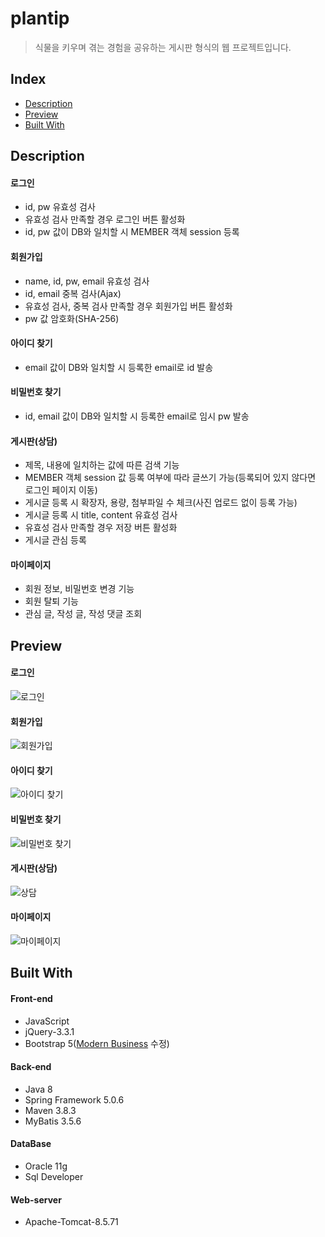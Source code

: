 # plantip
> 식물을 키우며 겪는 경험을 공유하는 게시판 형식의 웹 프로젝트입니다. 


## Index
- [Description](#Description)
- [Preview](#preview)
- [Built With](#built-with)


## Description
#### 로그인
- id, pw 유효성 검사
- 유효성 검사 만족할 경우 로그인 버튼 활성화
- id, pw 값이 DB와 일치할 시 MEMBER 객체 session 등록

#### 회원가입
- name, id, pw, email 유효성 검사
- id, email 중복 검사(Ajax)
- 유효성 검사, 중복 검사 만족할 경우 회원가입 버튼 활성화
- pw 값 암호화(SHA-256)

#### 아이디 찾기
- email 값이 DB와 일치할 시 등록한 email로 id 발송

#### 비밀번호 찾기
- id, email 값이 DB와 일치할 시 등록한 email로 임시 pw 발송

#### 게시판(상담)
- 제목, 내용에 일치하는 값에 따른 검색 기능
- MEMBER 객체 session 값 등록 여부에 따라 글쓰기 가능(등록되어 있지 않다면 로그인 페이지 이동)
- 게시글 등록 시 확장자, 용량, 첨부파일 수 체크(사진 업로드 없이 등록 가능)
- 게시글 등록 시 title, content 유효성 검사
- 유효성 검사 만족할 경우 저장 버튼 활성화
- 게시글 관심 등록

#### 마이페이지
- 회원 정보, 비밀번호 변경 기능
- 회원 탈퇴 기능
- 관심 글, 작성 글, 작성 댓글 조회


## Preview
#### 로그인
![로그인](https://user-images.githubusercontent.com/105443273/175956930-899bcb11-f561-472e-a44e-43d424c01c28.gif)

#### 회원가입
![회원가입](https://user-images.githubusercontent.com/105443273/175957288-96d1cd5b-89ec-4e65-8ea6-5057e21037c0.gif)

#### 아이디 찾기
![아이디 찾기](https://user-images.githubusercontent.com/105443273/175957715-98ac98d5-bde3-440d-877c-1d657e396316.gif)

#### 비밀번호 찾기
![비밀번호 찾기](https://user-images.githubusercontent.com/105443273/175957785-38cfde9b-1a1b-4d76-964e-b35ed1882b22.gif)

#### 게시판(상담)
![상담](https://user-images.githubusercontent.com/105443273/175961159-dcf6d785-a99d-4e66-adf9-adbc3dea84a8.gif)

#### 마이페이지
![마이페이지](https://user-images.githubusercontent.com/105443273/175965732-3a8fe595-cf25-49de-ae72-37992fd88742.gif)


## Built With
#### Front-end
- JavaScript
- jQuery-3.3.1
- Bootstrap 5([Modern Business](https://startbootstrap.com/template/modern-business) 수정)

#### Back-end
- Java 8
- Spring Framework 5.0.6
- Maven 3.8.3
- MyBatis 3.5.6

#### DataBase
- Oracle 11g
- Sql Developer

#### Web-server
- Apache-Tomcat-8.5.71


